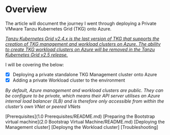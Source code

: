 # Overview

The article will document the journey I went through deploying a Private VMware Tanzu Kubernetes Grid (TKG) onto Azure.

*[Tanzu Kubernetes Grid v2.4.x is the last version of TKG that supports the creation of TKG management and workload clusters on Azure. The ability to create TKG workload clusters on Azure will be removed in the Tanzu Kubernetes Grid v2.5 release.](https://docs.vmware.com/en/VMware-Tanzu-Kubernetes-Grid/2.4/tkg-deploy-mc/mgmt-release-notes.html)*

I will be covering the below:
- [x] Deploying a private standalone TKG Management cluster onto Azure
- [x] Adding a private Workload cluster to the environment

*By default, Azure management and workload clusters are public. They can be configure to be private, which means their API server utilises an Azure internal load balancer (ILB) and is therefore only accessible from within the cluster’s own VNet or peered VNets*

[Prerequisites](1.0 Prerequisites/README.md)
[Preparing the Bootstrap virtual machine](2.0 Bootstrap Virtual Machine/README.md)
[Deploying the Management cluster]
[Deployng the Workload cluster]
[Troubleshooting]

